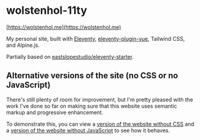 # wolstenhol-11ty

[https://wolstenhol.me](https://wolstenhol.me)

My personal site, built with [Eleventy](https://www.11ty.dev), [eleventy-plugin-vue](https://github.com/11ty/eleventy-plugin-vue), Tailwind CSS, and Alpine.js.

Partially based on [eastslopestudio/eleventy-starter](https://github.com/eastslopestudio/eleventy-starter).

## Alternative versions of the site (no CSS or no JavaScript)

There's still plenty of room for improvement, but I'm pretty pleased with the work I've done so far on making sure that this website uses semantic markup and progressive enhancement.

To demonstrate this, you can view a [version of the website without CSS](https://wolstenhol.me/index.no-css) and a [version of the website without JavaScript](https://wolstenhol.me/index.no-js) to see how it behaves.
